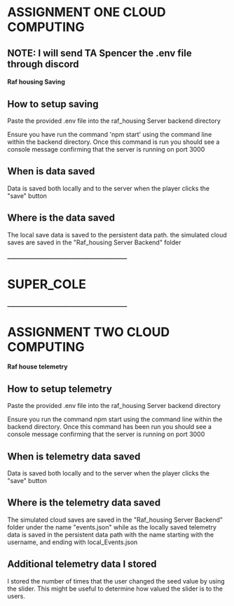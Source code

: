 # ASSIGNMENT ONE CLOUD COMPUTING

## **NOTE: I will send TA Spencer the .env file through discord**

#### Raf housing Saving

## How to setup saving 
Paste the provided .env file into the raf_housing Server backend directory

Ensure you have run the command 'npm start' using the command line within the backend directory. Once this command is run you should see a console message confirming that the server is running on port 3000

## When is data saved
Data is saved both locally and to the server when the player clicks the "save" button

## Where is the data saved
The local save data is saved to the persistent data path. the simulated cloud saves are saved in the "Raf_housing Server Backend" folder  

**_________________________________________**
# SUPER_COLE
**_________________________________________**
                 
# ASSIGNMENT TWO CLOUD COMPUTING
#### Raf house telemetry

## How to setup telemetry
Paste the provided .env file into the raf_housing Server backend directory

Ensure you run the command npm start using the command line within the backend directory. Once this command has been run you should see a console message confirming that the server is running on port 3000

## When is telemetry data saved
Data is saved both locally and to the server when the player clicks the "save" button

## Where is the telemetry data saved
The simulated cloud saves are saved in the "Raf_housing Server Backend" folder under the name "events.json" while as the locally saved telemetry data is saved in the persistent data path with the name starting with the username, and ending with local_Events.json


## Additional telemetry data I stored
I stored the number of times that the user changed the seed value by using the slider. This might be useful to determine how valued the slider is to the users. 

